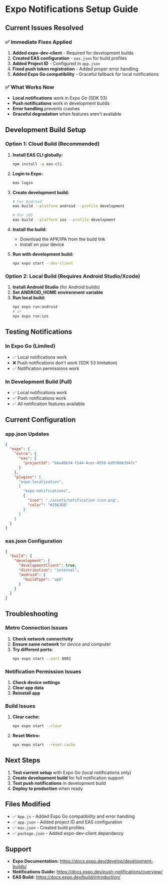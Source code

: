 # Expo Notifications Setup Guide

## Current Issues Resolved

### ✅ **Immediate Fixes Applied**

1. **Added expo-dev-client** - Required for development builds
2. **Created EAS configuration** - `eas.json` for build profiles
3. **Added Project ID** - Configured in `app.json`
4. **Fixed push token registration** - Added proper error handling
5. **Added Expo Go compatibility** - Graceful fallback for local notifications

### ✅ **What Works Now**

- **Local notifications** work in Expo Go (SDK 53)
- **Push notifications** work in development builds
- **Error handling** prevents crashes
- **Graceful degradation** when features aren't available

## Development Build Setup

### **Option 1: Cloud Build (Recommended)**

1. **Install EAS CLI globally:**
   ```bash
   npm install -g eas-cli
   ```

2. **Login to Expo:**
   ```bash
   eas login
   ```

3. **Create development build:**
   ```bash
   # For Android
   eas build --platform android --profile development
   
   # For iOS
   eas build --platform ios --profile development
   ```

4. **Install the build:**
   - Download the APK/IPA from the build link
   - Install on your device

5. **Run with development build:**
   ```bash
   npx expo start --dev-client
   ```

### **Option 2: Local Build (Requires Android Studio/Xcode)**

1. **Install Android Studio** (for Android builds)
2. **Set ANDROID_HOME environment variable**
3. **Run local build:**
   ```bash
   npx expo run:android
   # or
   npx expo run:ios
   ```

## Testing Notifications

### **In Expo Go (Limited)**
- ✅ Local notifications work
- ❌ Push notifications don't work (SDK 53 limitation)
- ✅ Notification permissions work

### **In Development Build (Full)**
- ✅ Local notifications work
- ✅ Push notifications work
- ✅ All notification features available

## Current Configuration

### **app.json Updates**
```json
{
  "expo": {
    "extra": {
      "eas": {
        "projectId": "bbad6b34-f144-4cec-8556-bd5f6bb3d47c"
      }
    },
    "plugins": [
      "expo-localization",
      [
        "expo-notifications",
        {
          "icon": "./assets/notification-icon.png",
          "color": "#2563EB"
        }
      ]
    ]
  }
}
```

### **eas.json Configuration**
```json
{
  "build": {
    "development": {
      "developmentClient": true,
      "distribution": "internal",
      "android": {
        "buildType": "apk"
      }
    }
  }
}
```

## Troubleshooting

### **Metro Connection Issues**
1. **Check network connectivity**
2. **Ensure same network** for device and computer
3. **Try different ports:**
   ```bash
   npx expo start --port 8082
   ```

### **Notification Permission Issues**
1. **Check device settings**
2. **Clear app data**
3. **Reinstall app**

### **Build Issues**
1. **Clear cache:**
   ```bash
   npx expo start --clear
   ```
2. **Reset Metro:**
   ```bash
   npx expo start --reset-cache
   ```

## Next Steps

1. **Test current setup** with Expo Go (local notifications only)
2. **Create development build** for full notification support
3. **Test push notifications** in development build
4. **Deploy to production** when ready

## Files Modified

- ✅ `App.js` - Added Expo Go compatibility and error handling
- ✅ `app.json` - Added project ID and EAS configuration
- ✅ `eas.json` - Created build profiles
- ✅ `package.json` - Added expo-dev-client dependency

## Support

- **Expo Documentation:** https://docs.expo.dev/develop/development-builds/
- **Notifications Guide:** https://docs.expo.dev/push-notifications/overview/
- **EAS Build:** https://docs.expo.dev/build/introduction/ 